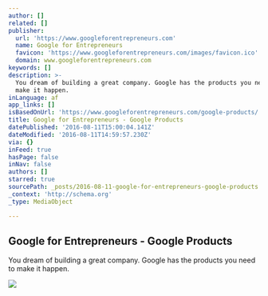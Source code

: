 ```yaml
---
author: []
related: []
publisher:
  url: 'https://www.googleforentrepreneurs.com'
  name: Google for Entrepreneurs
  favicon: 'https://www.googleforentrepreneurs.com/images/favicon.ico'
  domain: www.googleforentrepreneurs.com
keywords: []
description: >-
  You dream of building a great company. Google has the products you need to
  make it happen.
inLanguage: af
app_links: []
isBasedOnUrl: 'https://www.googleforentrepreneurs.com/google-products/'
title: Google for Entrepreneurs - Google Products
datePublished: '2016-08-11T15:00:04.141Z'
dateModified: '2016-08-11T14:59:57.230Z'
via: {}
inFeed: true
hasPage: false
inNav: false
authors: []
starred: true
sourcePath: _posts/2016-08-11-google-for-entrepreneurs-google-products.md
_context: 'http://schema.org'
_type: MediaObject

---
```

<article style=""><h1>Google for Entrepreneurs - Google Products</h1><p>You dream of building a great company. Google has the products you need to make it happen.</p><img src="http://googleforentrepreneurs.com/media/images/google-product-banner/meta_image/Published.png" /></article>
